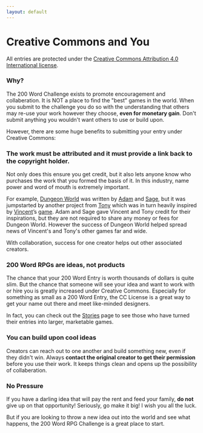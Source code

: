 ```yaml
---
layout: default
---
```


# Creative Commons and You
All entries are protected under the [Creative Commons Attribution 4.0 International license](
https://creativecommons.org/licenses/by/4.0/). 

### Why?

The 200 Word Challenge exists to promote encouragement and collaberation. It is NOT a place to find the "best" games in the world. When you submit to the challenge you do so with the understanding that others may re-use your work however they choose, **even for monetary gain**. Don't submit anything you wouldn't want others to use or build upon.

However, there are some huge benefits to submitting your entry under Creative Commons:

### The work must be attributed and it must provide a link back to the copyright holder.

Not only does this ensure you get credit, but it also lets anyone know who purchases the work that you formed the basis of it. In this industry, name power and word of mouth is extremely important.

For example, [Dungeon World](http://www.dungeon-world.com/) was written by [Adam](http://www.adam-koebel.com/) and [Sage](http://www.latorra.org), but it was jumpstarted by another project from [Tony](http://tonydowler.com/) which was in turn heavily inspired by [Vincent](http://www.lumpley.com/)’s [game](https://payhip.com/b/tACJ). Adam and Sage gave Vincent and Tony credit for their inspirations, but they are not required to share any money or fees for Dungeon World. However the success of Dungeon World helped spread news of Vincent's and Tony's other games far and wide. 

With collaboration, success for one creator helps out other associated creators.

### 200 Word RPGs are ideas, not products

The chance that your 200 Word Entry is worth thousands of dollars is quite slim. But the chance that someone will see your idea and want to work with or hire you is greatly increased under Creative Commons. Especially for something as small as a 200 Word Entry, the CC License is a great way to get your name out there and meet like-minded designers. 

In fact, you can check out the [Stories]({{site.baseurl}}/stories) page to see those who have turned their entries into larger, marketable games.

### You can build upon cool ideas

Creators can reach out to one another and build something new, even if they didn't win. Always **contact the original creator to get their permission** before you use their work. It keeps things clean and opens up the possibility of collaberation. 

### No Pressure

If you have a darling idea that will pay the rent and feed your family, **do not** give up on that opportunity! Seriously, go make it big! I wish you all the luck.

But if you are looking to throw a new idea out into the world and see what happens, the 200 Word RPG Challenge is a great place to start.


